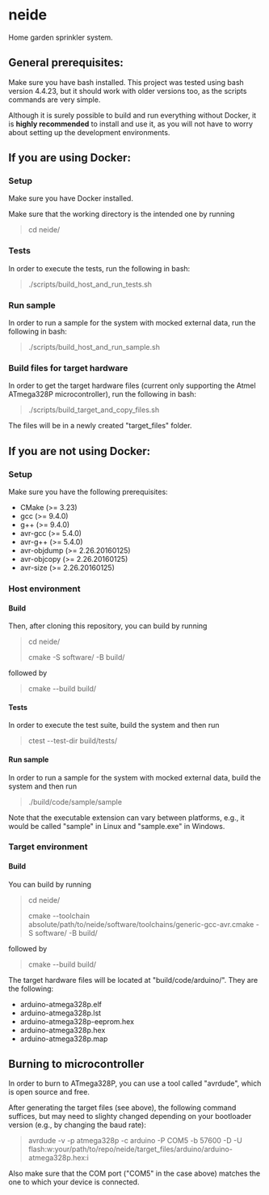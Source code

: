 # neide
Home garden sprinkler system.

## General prerequisites:
Make sure you have bash installed. This project was tested using bash version 4.4.23, but it should work 
with older versions too, as the scripts commands are very simple.

Although it is surely possible to build and run everything without Docker, it is **highly recommended**
to install and use it, as you will not have to worry about setting up the development environments.

## If you are using Docker:
### Setup
Make sure you have Docker installed.

Make sure that the working directory is the intended one by running

> cd neide/

### Tests
In order to execute the tests, run the following in bash:

> ./scripts/build_host_and_run_tests.sh

### Run sample
In order to run a sample for the system with mocked external data, run the following in bash:

> ./scripts/build_host_and_run_sample.sh

### Build files for target hardware
In order to get the target hardware files (current only supporting the Atmel ATmega328P microcontroller), run
the following in bash:

> ./scripts/build_target_and_copy_files.sh

The files will be in a newly created "target_files" folder.

## If you are not using Docker:
### Setup
Make sure you have the following prerequisites:
- CMake (>= 3.23)
- gcc (>= 9.4.0)
- g++ (>= 9.4.0)
- avr-gcc (>= 5.4.0)
- avr-g++ (>= 5.4.0)
- avr-objdump (>= 2.26.20160125)
- avr-objcopy (>= 2.26.20160125)
- avr-size (>= 2.26.20160125)

### Host environment
#### Build
Then, after cloning this repository, you can build by running

> cd neide/
>
> cmake -S software/ -B build/

followed by

> cmake --build build/

#### Tests
In order to execute the test suite, build the system and then run

> ctest --test-dir build/tests/

#### Run sample
In order to run a sample for the system with mocked external data, build the system and then run

> ./build/code/sample/sample

Note that the executable extension can vary between platforms, e.g., it would be called "sample" in Linux and "sample.exe" in Windows.

### Target environment
#### Build
You can build by running

> cd neide/
>
> cmake --toolchain absolute/path/to/neide/software/toolchains/generic-gcc-avr.cmake -S software/ -B build/

followed by

> cmake --build build/

The target hardware files will be located at "build/code/arduino/". They are the following: 
- arduino-atmega328p.elf
- arduino-atmega328p.lst
- arduino-atmega328p-eeprom.hex
- arduino-atmega328p.hex
- arduino-atmega328p.map

## Burning to microcontroller
In order to burn to ATmega328P, you can use a tool called "avrdude", which is open source and free.

After generating the target files (see above), the following command suffices, but may need to slighty
changed depending on your bootloader version (e.g., by changing the baud rate):

> avrdude -v -p atmega328p -c arduino -P COM5 -b 57600 -D -U flash:w:your/path/to/repo/neide/target_files/arduino/arduino-atmega328p.hex:i

Also make sure that the COM port ("COM5" in the case above) matches the one to which your device is connected.